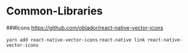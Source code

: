 # Common-Libraries

###Icons
https://github.com/oblador/react-native-vector-icons

```yarn add react-native-vector-icons```
```react-native link react-native-vector-icons```
